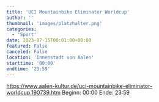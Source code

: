 ```yaml
---
title: 'UCI Mountainbike Eliminator Worldcup'
author: ''
thumbnail: 'images/platzhalter.png'
categories:
  - 'Sport'
date: 2023-07-15T00:01:00+00:00
featured: False
canceled: False
location: 'Innenstadt von Aalen'
starttime: '00:00'
endtime: '23:59'
---
```

https://www.aalen-kultur.de/uci-mountainbike-eliminator-worldcup.190739.htm
Beginn: 00:00
 Ende: 23:59